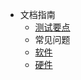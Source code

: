 - 文档指南
  - [测试要点](guide/test.md)
  * 常见问题
  - [软件](design-pattern/overview.md)
  - [硬件](design-pattern/object-oriented-design-principles.md)
